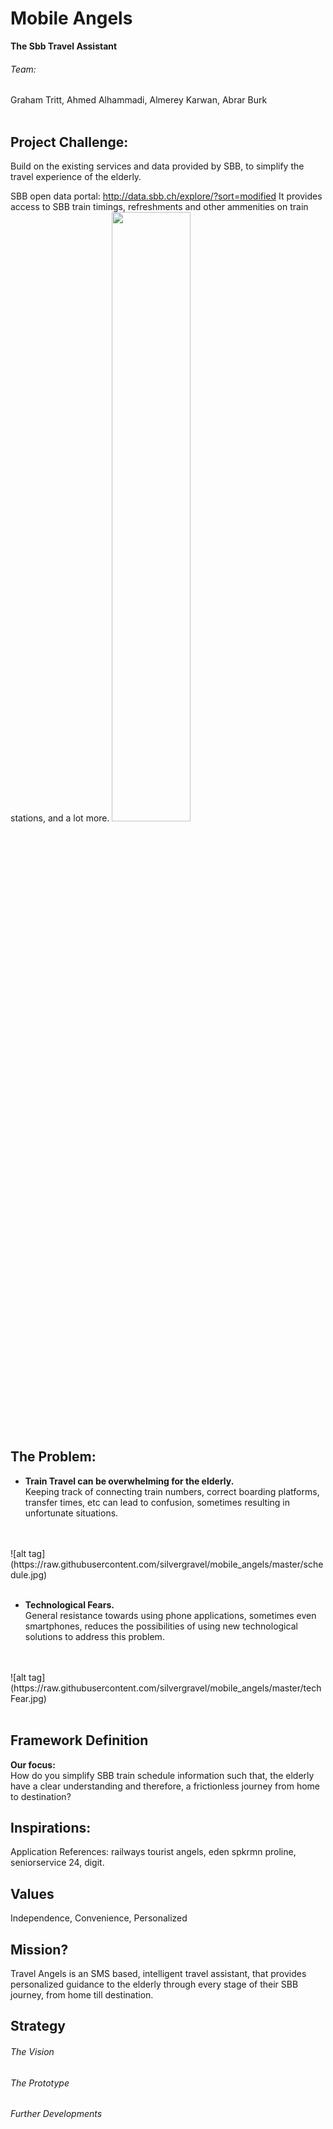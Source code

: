 # Mobile Angels
**The Sbb Travel Assistant**
###### Team: 
Graham Tritt, Ahmed Alhammadi, Almerey Karwan, Abrar Burk
<br>
<br>
## Project Challenge:
Build on the existing services and data provided by SBB, to simplify the travel experience of the elderly.

SBB open data portal: http://data.sbb.ch/explore/?sort=modified
It provides access to SBB train timings, refreshments and other ammenities on train stations, and a lot more.
<img src="http://www.arezzonotizie.it/wp-content/uploads/2015/11/Figaro-Il-Tennico.jpg" width="50%">

## The Problem:
- **Train Travel can be overwhelming for the elderly.** <br>Keeping track of connecting train numbers, correct boarding platforms, transfer times, etc can lead to confusion, sometimes resulting in unfortunate situations.
<br>
<br>
![alt tag](https://raw.githubusercontent.com/silvergravel/mobile_angels/master/schedule.jpg)
<br>
<br>

- **Technological Fears.** <br>General resistance towards using phone applications, sometimes even smartphones, reduces the possibilities of using new technological solutions to address this problem. 
<br>
<br>
![alt tag](https://raw.githubusercontent.com/silvergravel/mobile_angels/master/techFear.jpg)
<br>
<br>


## Framework Definition
**Our focus:**<br>
How do you simplify SBB train schedule information such that, the elderly have a clear understanding and therefore, a frictionless journey from home to destination?

## Inspirations:
Application References:
railways
tourist angels,
eden spkrmn proline,
seniorservice 24,
digit.

## Values 
Independence, Convenience, Personalized

## Mission?
Travel Angels is an SMS based, intelligent travel assistant, that provides personalized guidance to the elderly through every stage of their SBB journey, from home till destination.

## Strategy
###### The Vision

###### The Prototype

###### Further Developments
